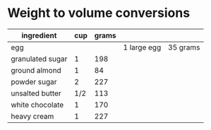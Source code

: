 # Weight to volume conversions

| ingredient       | cup | grams |             |          |
| ---------------- | --- | ----- | ----------- | -------- |
| egg              |     |       | 1 large egg | 35 grams |
| granulated sugar | 1   | 198   |
| ground almond    | 1   | 84    |
| powder sugar     | 2   | 227   |
| unsalted butter  | 1/2 | 113   |
| white chocolate  | 1   | 170   |
| heavy cream      | 1   | 227   |
